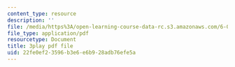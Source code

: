 ```yaml
---
content_type: resource
description: ''
file: /media/https%3A/open-learning-course-data-rc.s3.amazonaws.com/6-01sc-introduction-to-electrical-engineering-and-computer-science-i-spring-2011/22fe0ef23596b3e6e6b928adb76efe5a_FANl3evX0FQ.pdf
file_type: application/pdf
resourcetype: Document
title: 3play pdf file
uid: 22fe0ef2-3596-b3e6-e6b9-28adb76efe5a
---
```

